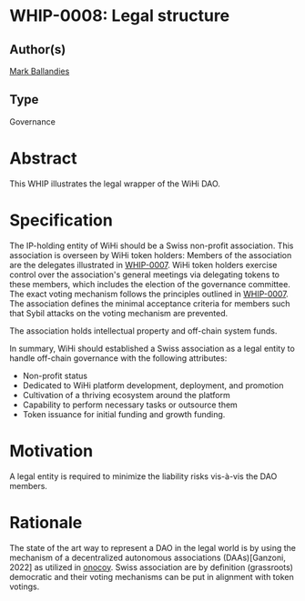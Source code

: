 # WHIP-0008: Legal structure 

## Author(s)
[Mark Ballandies](https://twitter.com/BallandiesMC)

## Type 
Governance

# Abstract 
This WHIP illustrates the legal wrapper of the WiHi DAO.

# Specification
The IP-holding entity of WiHi should be a Swiss  non-profit association. This association is overseen by WiHi token holders: Members of the association are the delegates illustrated in [WHIP-0007](https://github.com/wihi-labs/WHIP/blob/main/0007-voting/main.md). WiHi token holders exercise control over the association's general meetings via delegating tokens to these members, which includes the election of the governance committee. The exact voting mechanism follows the principles outlined in [WHIP-0007](https://github.com/wihi-labs/WHIP/blob/main/0007-voting/main.md). The association defines the minimal acceptance criteria for members such that Sybil attacks on the voting mechanism are prevented. 

The association holds intellectual property and off-chain system funds.   

In summary, WiHi should established a Swiss association as a legal entity to handle off-chain governance with the following attributes:

- Non-profit status
- Dedicated to WiHi platform development, deployment, and promotion
- Cultivation of a thriving ecosystem around the platform
- Capability to perform necessary tasks or outsource them
- Token issuance for initial funding and growth funding.

# Motivation 
A legal entity is required to minimize the liability risks vis-à-vis the DAO members.

# Rationale 
The state of the art way to represent a DAO in the legal world is by using the mechanism of a decentralized autonomous associations (DAAs)[Ganzoni, 2022] as utilized in [onocoy](https://static1.squarespace.com/static/6313a587324d1047ec4d9a13/t/64e892a5e6f5d8652a2b925b/1692963500980/20230825_whitepaper_onocoy_final.pdf). Swiss association are by definition (grassroots) democratic and their voting mechanisms can be put in alignment with token votings. 
